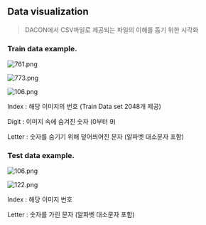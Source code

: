 ## Data visualization

> DACON에서 CSV파일로 제공되는 파일의 이해를 돕기 위한 시각화

### Train data example.

<img src="https://github.com/d9249/DACON/blob/main/%EC%BB%B4%ED%93%A8%ED%84%B0%20%EB%B9%84%EC%A0%84%20%ED%95%99%EC%8A%B5%20%EA%B2%BD%EC%A7%84%20%EB%8C%80%ED%9A%8C/Data%20visualization/Train/761.png?raw=true" alt="761.png"  />

![773.png](https://github.com/d9249/DACON/blob/main/%EC%BB%B4%ED%93%A8%ED%84%B0%20%EB%B9%84%EC%A0%84%20%ED%95%99%EC%8A%B5%20%EA%B2%BD%EC%A7%84%20%EB%8C%80%ED%9A%8C/Data%20visualization/Train/773.png?raw=true)

![106.png](https://github.com/d9249/DACON/blob/main/%EC%BB%B4%ED%93%A8%ED%84%B0%20%EB%B9%84%EC%A0%84%20%ED%95%99%EC%8A%B5%20%EA%B2%BD%EC%A7%84%20%EB%8C%80%ED%9A%8C/Data%20visualization/Train/106.png?raw=true)

Index : 해당 이미지의 번호 (Train Data set 2048개 제공)

Digit : 이미지 속에 숨겨진 숫자 (0부터 9)

Letter : 숫자를 숨기기 위해 덮어씌어진 문자 (알파벳 대소문자 포함)



### Test data example.

![106.png](https://github.com/d9249/DACON/blob/main/%EC%BB%B4%ED%93%A8%ED%84%B0%20%EB%B9%84%EC%A0%84%20%ED%95%99%EC%8A%B5%20%EA%B2%BD%EC%A7%84%20%EB%8C%80%ED%9A%8C/Data%20visualization/Test/106.png?raw=true)

![122.png](https://github.com/d9249/DACON/blob/main/%EC%BB%B4%ED%93%A8%ED%84%B0%20%EB%B9%84%EC%A0%84%20%ED%95%99%EC%8A%B5%20%EA%B2%BD%EC%A7%84%20%EB%8C%80%ED%9A%8C/Data%20visualization/Test/122.png?raw=true)

Index : 해당 이미지 번호

Letter : 숫자를 가린 문자 (알파벳 대소문자 포함)
